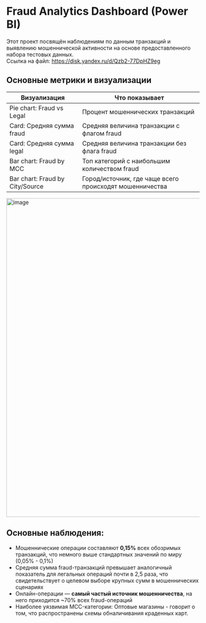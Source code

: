 # Fraud Analytics Dashboard (Power BI) 

Этот проект посвящён наблюдениям по данным транзакций и выявлению мошеннической активности на основе предоставленного набора тестовых данных.  
Ссылка на файл: https://disk.yandex.ru/d/Qzb2-77DpHZ9eg


## Основные метрики и визуализации

| Визуализация | Что показывает |
|-------------|----------------|
| Pie chart: Fraud vs Legal | Процент мошеннических транзакций |
| Card: Средняя сумма fraud | Средняя величина транзакции с флагом fraud |
| Card: Средняя сумма legal | Средняя величина транзакции без флага fraud |
| Bar chart: Fraud by MCC | Топ категорий с наибольшим количеством fraud |
| Bar chart: Fraud by City/Source | Город/источник, где чаще всего происходят мошенничества |


<img width="1519" height="830" alt="image" src="https://github.com/user-attachments/assets/2e0842b2-ac7e-40d1-bdb9-0fed55ae1a66" />


## Основные наблюдения:

- Мошеннические операции составляют **0,15%** всех обозримых транзакций, что немного выше стандартных значений по миру (0,05% - 0,1%)
- Средняя сумма fraud-транзакций превышает аналогичный показатель для легальных операций почти в 2,5 раза, что свидетельствует о целевом выборе крупных сумм в мошеннических сценариях
- Онлайн-операции — **самый частый источник мошенничества**, на него приходится ~70% всех fraud-операций
- Наиболее уязвимая MCC-категории:  Оптовые магазины - говорит о том, что распространены схемы обналичивания краденных карт. 

  

